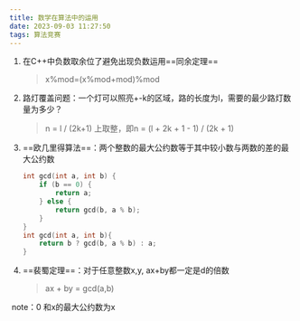 ```yaml
---
title: 数学在算法中的运用
date: 2023-09-03 11:27:50
tags: 算法竞赛
---
```


1. 在C++中负数取余位了避免出现负数运用==同余定理==

   > x%mod=(x%mod+mod)%mod

2. 路灯覆盖问题：一个灯可以照亮+-k的区域，路的长度为l，需要的最少路灯数量为多少？ 

   > n = l / (2k+1)  上取整，即n = (l + 2k + 1 - 1) / (2k + 1)

3. ==欧几里得算法==：两个整数的最大公约数等于其中较小数与两数的差的最大公约数

   ```C++
   int gcd(int a, int b) {
       if (b == 0) {
           return a;
       } else {
           return gcd(b, a % b);
       }
   }
   int gcd(int a, int b){
       return b ? gcd(b, a % b) : a;
   }
   ```

   

4. ==裴蜀定理==：对于任意整数x,y, ax+by都一定是d的倍数

   > ax + by = gcd(a,b)

​          note：0 和x的最大公约数为x
